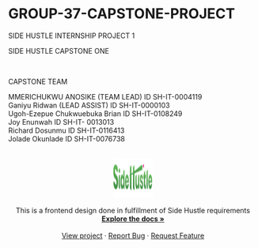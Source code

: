 # GROUP-37-CAPSTONE-PROJECT
SIDE HUSTLE INTERNSHIP PROJECT 1

SIDE HUSTLE CAPSTONE ONE

<br />

CAPSTONE TEAM

MMERICHUKWU ANOSIKE (TEAM LEAD) ID SH-IT-0004119
<br />
Ganiyu Ridwan (LEAD ASSIST) ID SH-IT-0000103
<br />
Ugoh-Ezepue Chukwuebuka Brian ID SH-IT-0108249
<br />
Joy Enunwah ID SH-IT- 0013013
<br />
Richard Dosunmu ID SH-IT-0116413
<br />
Jolade Okunlade ID SH-IT-0076738
<br />

<br />

<div align="center">
  <a href="https://github.com/Roarnotes/GROUP-37-CAPSTONE-PROJECT">
    <img src="images/logo-dark.114b4a7b.png" alt="Logo" width="80" height="80">
  </a>

  <p align="center">
      This is a frontend design done in fulfillment of Side Hustle requirements
      <br />
      <a href="https://github.com/Roarnotes/GROUP-37-CAPSTONE-PROJECT"><strong>Explore the docs »</strong></a>
      <br />
      <br />
      <a href="https://roarnotes.github.io/GROUP-37-CAPSTONE-PROJECT/">View project</a>
      ·
      <a href="https://github.com/Roarnotes/GROUP-37-CAPSTONE-PROJECT/issues">Report Bug</a>
      ·
      <a href="https://github.com/Roarnotes/GROUP-37-CAPSTONE-PROJECT/issues">Request Feature</a>
    </p>

</div>
